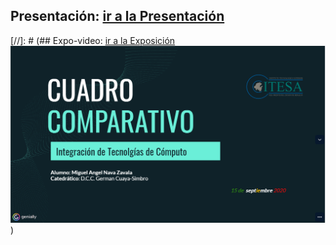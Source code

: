 ## Presentación: [ir a la Presentación](https://view.genial.ly/5f5969b2e4e45a0d97f61f3d/presentation-tabla-comparativa-proveedores-y-servicios-en-la-nube)
[//]: # (## Expo-video: [ir a la Exposición](https://navaxa.github.io/9FB1-Integracion-de-Tecnologias-de-Computo/Unidad%201/Cuadro/video/expo.html) 
![alt text](video/presentacion.PNG))
